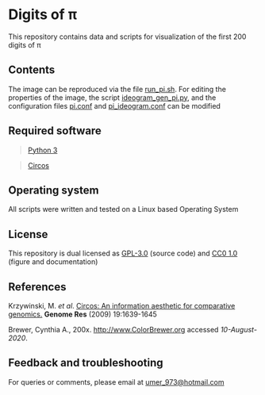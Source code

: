 # Digits of π
This repository contains data and scripts for visualization of the first 200 digits of π

## Contents
The image can be reproduced via the file [run_pi.sh](https://github.com/SMUAbdullah/digits_of_pi/blob/master/src/run_pi). For editing the properties of the image, the script [ideogram_gen_pi.py](https://github.com/SMUAbdullah/digits_of_pi/blob/master/src/ideogram_gen_pi.py), and the configuration files [pi.conf](https://github.com/SMUAbdullah/digits_of_pi/blob/master/src/pi.conf) and [pi_ideogram.conf](https://github.com/SMUAbdullah/digits_of_pi/blob/master/src/pi_ideogram.conf) can be modified

## Required software
> [Python 3](https://www.python.org/downloads/)

> [Circos](http://circos.ca/software/download/)

## Operating system
All scripts were written and tested on a Linux based Operating System

## License
This repository is dual licensed as [GPL-3.0](https://github.com/SMUAbdullah/digits_of_pi/blob/master/LICENSE-GPL) (source code) and [CC0 1.0](https://github.com/SMUAbdullah/digits_of_pi/blob/master/LICENSE-CC0) (figure and documentation)

## References
Krzywinski, M. *et al*. [Circos: An information aesthetic for comparative genomics.](https://genome.cshlp.org/content/early/2009/06/15/gr.092759.109.abstract) **Genome Res** (2009) 19:1639-1645

Brewer, Cynthia A., 200x. http://www.ColorBrewer.org accessed *10-August-2020*.

## Feedback and troubleshooting

For queries or comments, please email at [umer_973@hotmail.com](umer_973@hotmail.com)
